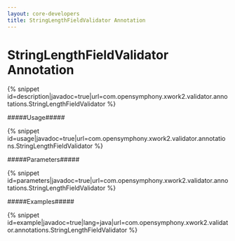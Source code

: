 ```yaml
---
layout: core-developers
title: StringLengthFieldValidator Annotation
---
```


# StringLengthFieldValidator Annotation



{% snippet id=description|javadoc=true|url=com.opensymphony.xwork2.validator.annotations.StringLengthFieldValidator %}

#####Usage#####



{% snippet id=usage|javadoc=true|url=com.opensymphony.xwork2.validator.annotations.StringLengthFieldValidator %}

#####Parameters#####



{% snippet id=parameters|javadoc=true|url=com.opensymphony.xwork2.validator.annotations.StringLengthFieldValidator %}

#####Examples#####



{% snippet id=example|javadoc=true|lang=java|url=com.opensymphony.xwork2.validator.annotations.StringLengthFieldValidator %}

